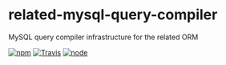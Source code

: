 # related-mysql-query-compiler

MySQL query compiler infrastructure for the related ORM


[![npm](https://img.shields.io/npm/dm/related-mysql-query-compiler.svg?style=flat-square)](https://www.npmjs.com/package/related-mysql-query-compiler)
[![Travis](https://img.shields.io/travis/eventEmitter/related-mysql-query-compiler.svg?style=flat-square)](https://travis-ci.org/eventEmitter/related-mysql-query-compiler)
[![node](https://img.shields.io/node/v/related-mysql-query-compiler.svg?style=flat-square)](https://nodejs.org/)

